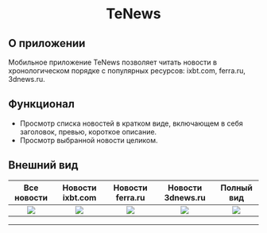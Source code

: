 <h1 align="center">TeNews</h1>

## О приложении
Мобильное приложение TeNews позволяет читать новости в хронологическом порядке с популярных ресурсов: ixbt.com, ferra.ru, 3dnews.ru.
## Функционал
- Просмотр списка новостей в кратком виде, включающем в себя заголовок, превью, короткое описание.
- Просмотр выбранной новости целиком.
## Внешний вид
|              Все новости               |            Новости ixbt.com             |             Новости ferra.ru             |             Новости 3dnews.ru             |                Полный вид                 |
|:--------------------------------------:|:---------------------------------------:|:----------------------------------------:|:-----------------------------------------:|:-----------------------------------------:|
| ![](.app/src/main/assets/all_news.png) | ![](.app/src/main/assets/ixbt_news.png) | ![](.app/src/main/assets/ferra_news.png) | ![](.app/src/main/assets/3dnews_news.png) | ![](.app/src/main/assets/detail_news.png) |
___